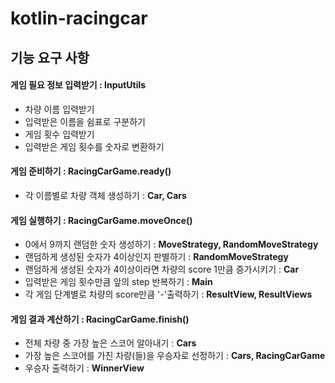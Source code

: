 # kotlin-racingcar


## 기능 요구 사항

#### 게임 필요 정보 입력받기 : InputUtils
- 차량 이름 입력받기
- 입력받은 이름을 쉼표로 구분하기
- 게임 횟수 입력받기
- 입력받은 게임 횟수를 숫자로 변환하기


#### 게임 준비하기 : RacingCarGame.ready()
- 각 이름별로 차량 객체 생성하기 : **Car, Cars**


#### 게임 실행하기 : RacingCarGame.moveOnce()
- 0에서 9까지 랜덤한 숫자 생성하기 : **MoveStrategy, RandomMoveStrategy**
- 랜덤하게 생성된 숫자가 4이상인지 판별하기 : **RandomMoveStrategy**
- 랜덤하게 생성된 숫자가 4이상이라면 차량의 score 1만큼 증가시키기 : **Car**
- 입력받은 게임 횟수만큼 앞의 step 반복하기 : **Main**
- 각 게임 단계별로 차량의 score만큼 '-'출력하기 : **ResultView, ResultViews**


#### 게임 결과 계산하기 : RacingCarGame.finish()
- 전체 차량 중 가장 높은 스코어 알아내기 : **Cars**
- 가장 높은 스코어를 가진 차량(들)을 우승자로 선정하기 : **Cars, RacingCarGame**
- 우승자 출력하기 : **WinnerView**
